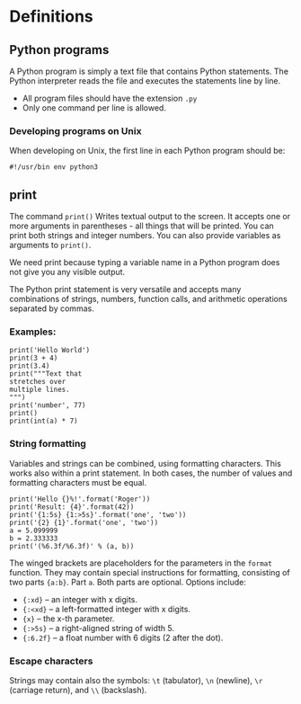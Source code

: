 
# Definitions

## Python programs

A Python program is simply a text file that contains Python statements. 
The Python interpreter reads the file and executes the statements line by line.

* All program files should have the extension `.py`
* Only one command per line is allowed.

### Developing programs on Unix

When developing on Unix, the first line in each Python program should be:

    #!/usr/bin env python3

## print

The command `print()` Writes textual output to the screen. It accepts one or more arguments in parentheses - all things that will be printed. You can print both strings and integer numbers. You can also provide variables as arguments to `print()`.

We need print because typing a variable name in a Python program does not give you any visible output.

The Python print statement is very versatile and accepts many combinations of strings, numbers, function calls, and arithmetic operations separated by commas.

### Examples: 

    print('Hello World')
    print(3 + 4)
    print(3.4)
    print("""Text that 
    stretches over 
    multiple lines.
    """)
    print('number', 77)
    print()
    print(int(a) * 7)

### String formatting

Variables and strings can be combined, using formatting characters. This works also within a print statement. In both cases, the number of values and formatting characters must be equal.

    print('Hello {}%!'.format('Roger'))
    print('Result: {4}'.format(42))
    print('{1:5s} {1:>5s}'.format('one', 'two'))
    print('{2} {1}'.format('one', 'two'))
    a = 5.099999
    b = 2.333333
    print('(%6.3f/%6.3f)' % (a, b))

The winged brackets are placeholders for the parameters in the `format` function. They may contain special instructions for formatting, consisting of two parts `{a:b}`. Part `a`. Both parts are optional. Options include:

* `{:xd}` – an integer with x digits.
* `{:<xd}` – a left-formatted integer with x digits.
* `{x}` – the x-th parameter.
* `{:>5s}` – a right-aligned string of width 5.
* `{:6.2f}` – a float number with 6 digits (2 after the dot).

### Escape characters

Strings may contain also the symbols: `\t` (tabulator), `\n` (newline), `\r` (carriage return), and `\\` (backslash).

